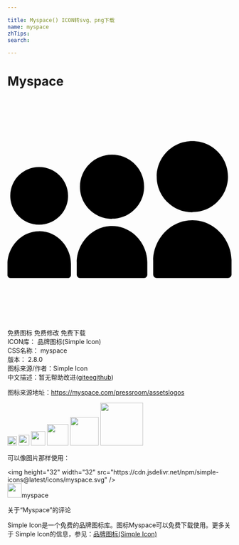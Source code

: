 ```yaml
---

title: Myspace() ICON转svg、png下载
name: myspace
zhTips: 
search: 

---
```


# Myspace  <small style="font-size: 60%;font-weight: 100"></small>

<div id="svg" class="svg-wrap">
<svg role="img" viewBox="0 0 24 24" xmlns="http://www.w3.org/2000/svg"><title>Myspace icon</title><path d="M19.803 12.274c2.108 0 3.818-1.703 3.818-3.804s-1.71-3.795-3.818-3.795c-2.109 0-3.818 1.71-3.818 3.81 0 2.101 1.709 3.811 3.818 3.811v-.022zm-8.603.705c1.897 0 3.436-1.533 3.436-3.424S13.098 6.13 11.2 6.13 7.764 7.676 7.764 9.566C7.764 11.457 9.299 13 11.2 13v-.021zm-7.8.635c1.71 0 3.093-1.38 3.093-3.081 0-1.704-1.395-3.084-3.105-3.084C1.681 7.449.3 8.829.3 10.539c0 1.7 1.387 3.078 3.095 3.078l.005-.003zm0 .705c-1.96 0-3.4 1.717-3.4 3.495v1.196c0 .17.138.31.31.31h6.18c.171 0 .309-.14.309-.31v-1.196c0-1.779-1.437-3.5-3.398-3.5l-.001.005zm7.8-.56c-2.179 0-3.78 1.915-3.78 3.891v1.331c0 .188.156.344.345.344h6.871c.188 0 .342-.155.342-.344V17.65c0-1.976-1.598-3.891-3.778-3.891zm8.603-.617c-2.422 0-4.197 2.126-4.197 4.323v1.477c0 .21.172.381.382.381h7.63c.21 0 .383-.171.383-.381v-1.477c-.001-2.197-1.776-4.323-4.198-4.323z"/></svg>
</div>
<detail full-name='myspace'></detail>

<div class="detail-page">
<p>
<span><span class="badge-success badge">免费图标</span> <span class="badge-success badge">免费修改</span>  <span class="badge-success badge">免费下载</span> </span>
<br/>
<span>
ICON库：
<span class="badge-secondary badge">品牌图标(Simple Icon)</span> 
</span>
<br/>
<span>
CSS名称：
<span class="badge-secondary badge">myspace</span> 
</span>

<br/>
<span>
版本：
<span class="badge-secondary badge">2.8.0</span> 
</span>
<br/>
<span>图标来源/作者：<span class="badge-light badge">Simple Icon</span></span> 
<br/>
<span class="zh-detail">中文描述：暂无<span class="help-link"><span>帮助改进</span>(<a href="https://gitee.com/liuwave/icon-helper/edit/master/json/brands/myspace.json" target="_blank" rel="noopener noreferrer">gitee</a><a href="https://github.com/liuwave/icon-helper/edit/master/json/brands/myspace.json" target="_blank" rel="noopener noreferrer">github</a></span>)</span><br/>
</p>
</div><div class="description description alert alert-light"><p>图标来源地址：<a href="https://myspace.com/pressroom/assetslogos" target="_blank" rel="noopener noreferrer">https://myspace.com/pressroom/assetslogos</a></p></div>
<div class="alert alert-dark">
<img height="21" width="21" src="https://cdn.jsdelivr.net/npm/simple-icons@latest/icons/myspace.svg" />
<img height="24" width="24" src="https://cdn.jsdelivr.net/npm/simple-icons@latest/icons/myspace.svg" />
<img height="32" width="32" src="https://cdn.jsdelivr.net/npm/simple-icons@latest/icons/myspace.svg" />
<img height="48" width="48" src="https://cdn.jsdelivr.net/npm/simple-icons@latest/icons/myspace.svg" />
<img height="64" width="64" src="https://cdn.jsdelivr.net/npm/simple-icons@latest/icons/myspace.svg" />
<img height="96" width="96" src="https://cdn.jsdelivr.net/npm/simple-icons@latest/icons/myspace.svg" />

</div>
<div>
  <p>可以像图片那样使用：    
  </p>
  <div class="alert alert-primary" style="font-size: 14px">
    &lt;img height="32" width="32" src="https://cdn.jsdelivr.net/npm/simple-icons@latest/icons/myspace.svg" /&gt;
    <copy-btn content='<img height="32" width="32" src="https://cdn.jsdelivr.net/npm/simple-icons@latest/icons/myspace.svg" />'></copy-btn>
  </div>
  <div class="alert alert-secondary">
    <img height="32" width="32" src="https://cdn.jsdelivr.net/npm/simple-icons@latest/icons/myspace.svg" />myspace
    <copy-btn content="myspace" btn-title="复制图标名称"></copy-btn>
  </div>
</div>

<Vssue title="关于“Myspace”的评论" >关于“Myspace”的评论</Vssue>


<div><p>Simple Icon是一个免费的品牌图标库。图标Myspace可以免费下载使用。更多关于  Simple Icon的信息，参见：<a target="_blank" href="https://iconhelper.cn/brands.html">品牌图标(Simple Icon)</a>
</p></div>
